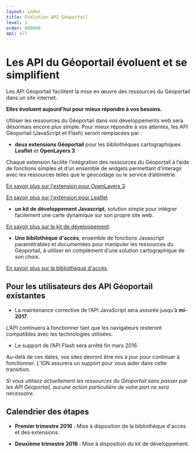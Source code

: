 ```yaml
---
layout: index
title: Evolution API Géoportail
level: 1
order: 000000
api: all
---
```


# Les API du Géoportail évoluent et se simplifient

Les API Géoportail facilitent la mise en œuvre des ressources du Géoportail dans un site internet.

**Elles évoluent aujourd’hui pour mieux répondre à vos besoins.**

Utiliser les ressources du Géoportail dans vos développements web sera désormais encore plus simple. Pour mieux répondre à vos attentes, les API Géoportail (JavaScript et Flash) seront remplacées par :

* **deux extensions Géoportail** pour les bibliothèques cartographiques **Leaflet** et **OpenLayers 3**.

Chaque extension facilite l’intégration des ressources du Géoportail à l’aide de fonctions simples et d’un ensemble de widgets permettant d’interagir avec les ressources telles que le géocodage ou le service d’altimétrie.

[En savoir plus sur l'extension pour OpenLayers 3](./ol3/presentation.html)

[En savoir plus sur l'extension pour Leaflet](./leaflet/presentation.html)


* **un kit de développement Javascript**, solution simple pour intégrer facilement une carte dynamique sur son propre site web. 

[En savoir plus sur le kit de développement](./ahn/presentation.html).


* **Une bibilothèque d'accès**, ensemble de fonctions Javascript paramétrables et documentées pour manipuler les ressources du Géoportail, à utiliser en complément d’une solution cartographique de son choix.

[En savoir plus sur la bibliothèque d'accès](./services/presentation.html).


## Pour les utilisateurs des API Géoportail existantes

* La maintenance corrective de l’API JavaScript sera assurée jusqu’à **mi-2017**.

L’API continuera à fonctionner tant que les navigateurs resteront compatibles avec les technologies utilisées.

* Le support de l’API Flash sera arrêté fin mars 2016.


Au-delà de ces dates, vos sites devront être mis à jour pour continuer à fonctionner.
L’IGN assurera un support pour vous aider dans cette transition.

*Si vous utilisez actuellement les ressources du Géoportail sans passer par les API Géoportail, aucune action particulière de votre part ne sera nécessaire.*

## Calendrier des étapes


* **Premier trimestre 2016** : Mise à disposition de la bibliothèque d'accès et des extensions.

* **Deuxième trimestre 2016** : Mise à disposition du kit de développement. 



